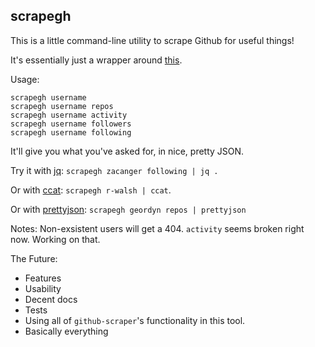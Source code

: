 ## scrapegh

This is a little command-line utility to scrape Github for useful things!

It's essentially just a wrapper around [this](https://github.com/nelsonic/github-scraper).

Usage:

```
scrapegh username
scrapegh username repos
scrapegh username activity
scrapegh username followers
scrapegh username following
```

It'll give you what you've asked for, in nice, pretty JSON.

Try it with [jq](https://stedolan.github.io/jq/): `scrapegh zacanger following | jq .`

Or with [ccat](https://github.com/jingweno/ccat): `scrapegh r-walsh | ccat`.

Or with [prettyjson](https://www.npmjs.com/package/prettyjson): `scrapegh geordyn repos | prettyjson`

Notes: Non-exsistent users will get a 404.  `activity` seems broken right now. Working on that.

The Future:
  * Features
  * Usability
  * Decent docs
  * Tests
  * Using all of `github-scraper`'s functionality in this tool.
  * Basically everything

